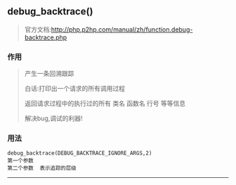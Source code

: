 



## debug_backtrace()

> 官方文档:http://php.p2hp.com/manual/zh/function.debug-backtrace.php

### 作用

>  产生一条回溯跟踪   
>
> 白话:打印出一个请求的所有调用过程
>
> 返回请求过程中的执行过的所有 类名  函数名  行号  等等信息
>
> 解决bug,调试的利器!

### 用法

```
debug_backtrace(DEBUG_BACKTRACE_IGNORE_ARGS,2)
第一个参数
第二个参数  表示追踪的层级
```

---

